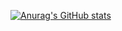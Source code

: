 [![Anurag's GitHub stats](https://github-readme-stats.vercel.app/api?username=ziedYazidi&show_icons=true&theme=merko)](https://github.com/anuraghazra/github-readme-stats)
<!--
**ziedYazidi/ziedYazidi** is a ✨ _special_ ✨ repository because its `README.md` (this file) appears on your GitHub profile.

Here are some ideas to get you started:

- 🔭 I’m currently working on ...
- 🌱 I’m currently learning ...
- 👯 I’m looking to collaborate on ...
- 🤔 I’m looking for help with ...
- 💬 Ask me about ...
- 📫 How to reach me: ...
- 😄 Pronouns: ...
- ⚡ Fun fact: ...
-->
